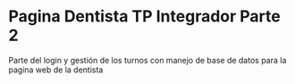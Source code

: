 # Pagina Dentista TP Integrador Parte 2
Parte del login y gestión de los turnos con manejo de base de datos para la pagina web de la dentista
